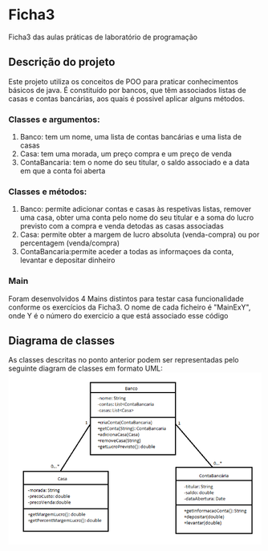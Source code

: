 # Ficha3
Ficha3 das aulas práticas de laboratório de programação

## Descrição do projeto
Este projeto utiliza os conceitos de POO para praticar conhecimentos básicos de java.
É constituído por bancos, que têm associados listas de casas e contas bancárias, aos quais é possivel aplicar alguns métodos.

###  Classes e argumentos:
1. Banco: tem um nome, uma lista de contas bancárias e uma lista de casas
2. Casa: tem uma morada, um preço compra e um preço de venda
3. ContaBancaria: tem o nome do seu titular, o saldo associado e a data em que a conta foi aberta

### Classes e métodos:
1. Banco: permite adicionar contas e casas às respetivas listas, remover uma casa, obter uma conta pelo nome do seu titular e a soma do lucro previsto com a compra e venda detodas as casas associadas
2. Casa: permite obter a margem de lucro absoluta (venda-compra) ou por percentagem (venda/compra)
3. ContaBancaria:permite aceder a todas as informaçoes da conta, levantar e depositar dinheiro

### Main
Foram desenvolvidos 4 Mains distintos para testar casa funcionalidade conforme os exercícios da Ficha3. O nome de cada ficheiro é "MainExY", onde Y é o número do exercicio a que está associado esse código

## Diagrama de classes
As classes descritas no ponto anterior podem ser representadas pelo seguinte diagram de classes em formato UML:
![diagrama de classes](DiagUMLFicha3.png)
